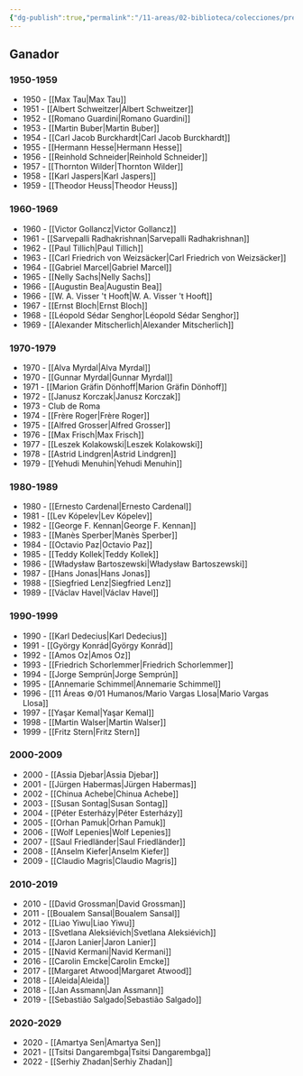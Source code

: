 ```yaml
---
{"dg-publish":true,"permalink":"/11-areas/02-biblioteca/colecciones/premio-de-la-paz-del-comercio-librero-aleman/","noteIcon":""}
---
```



## Ganador
### 1950-1959
- 1950 - [[Max Tau\|Max Tau]]
- 1951 - [[Albert Schweitzer\|Albert Schweitzer]]
- 1952 - [[Romano Guardini\|Romano Guardini]]
- 1953 - [[Martin Buber\|Martin Buber]]
- 1954 - [[Carl Jacob Burckhardt\|Carl Jacob Burckhardt]]
- 1955 - [[Hermann Hesse\|Hermann Hesse]]
- 1956 - [[Reinhold Schneider\|Reinhold Schneider]]
- 1957 - [[Thornton Wilder\|Thornton Wilder]]
- 1958 - [[Karl Jaspers\|Karl Jaspers]]
- 1959 - [[Theodor Heuss\|Theodor Heuss]]
### 1960-1969
- 1960 - [[Victor Gollancz\|Victor Gollancz]]
- 1961 - [[Sarvepalli Radhakrishnan\|Sarvepalli Radhakrishnan]]
- 1962 - [[Paul Tillich\|Paul Tillich]]
- 1963 - [[Carl Friedrich von Weizsäcker\|Carl Friedrich von Weizsäcker]]
- 1964 - [[Gabriel Marcel\|Gabriel Marcel]]
- 1965 - [[Nelly Sachs\|Nelly Sachs]]
- 1966 - [[Augustin Bea\|Augustin Bea]]
- 1966 - [[W. A. Visser 't Hooft\|W. A. Visser 't Hooft]]
- 1967 - [[Ernst Bloch\|Ernst Bloch]]
- 1968 - [[Léopold Sédar Senghor\|Léopold Sédar Senghor]]
- 1969 - [[Alexander Mitscherlich\|Alexander Mitscherlich]]
### 1970-1979
- 1970 - [[Alva Myrdal\|Alva Myrdal]]
- 1970 - [[Gunnar Myrdal\|Gunnar Myrdal]]
- 1971 - [[Marion Gräfin Dönhoff\|Marion Gräfin Dönhoff]]
- 1972 - [[Janusz Korczak\|Janusz Korczak]]
- 1973 - Club de Roma
- 1974 - [[Frère Roger\|Frère Roger]]
- 1975 - [[Alfred Grosser\|Alfred Grosser]]
- 1976 - [[Max Frisch\|Max Frisch]]
- 1977 - [[Leszek Kolakowski\|Leszek Kolakowski]]
- 1978 - [[Astrid Lindgren\|Astrid Lindgren]]
- 1979 - [[Yehudi Menuhin\|Yehudi Menuhin]]
### 1980-1989
- 1980 - [[Ernesto Cardenal\|Ernesto Cardenal]]
- 1981 - [[Lev Kópelev\|Lev Kópelev]]
- 1982 - [[George F. Kennan\|George F. Kennan]]
- 1983 - [[Manès Sperber\|Manès Sperber]]
- 1984 - [[Octavio Paz\|Octavio Paz]]
- 1985 - [[Teddy Kollek\|Teddy Kollek]]
- 1986 - [[Władysław Bartoszewski\|Władysław Bartoszewski]]
- 1987 - [[Hans Jonas\|Hans Jonas]]
- 1988 - [[Siegfried Lenz\|Siegfried Lenz]]
- 1989 - [[Václav Havel\|Václav Havel]]
### 1990-1999
- 1990 - [[Karl Dedecius\|Karl Dedecius]]
- 1991 - [[György Konrád\|György Konrád]]
- 1992 - [[Amos Oz\|Amos Oz]]
- 1993 - [[Friedrich Schorlemmer\|Friedrich Schorlemmer]]
- 1994 - [[Jorge Semprún\|Jorge Semprún]]
- 1995 - [[Annemarie Schimmel\|Annemarie Schimmel]]
- 1996 - [[11 Áreas ⚙/01 Humanos/Mario Vargas Llosa\|Mario Vargas Llosa]]
- 1997 - [[Yaşar Kemal\|Yaşar Kemal]]
- 1998 - [[Martin Walser\|Martin Walser]]
- 1999 - [[Fritz Stern\|Fritz Stern]]
### 2000-2009
- 2000 - [[Assia Djebar\|Assia Djebar]]
- 2001 - [[Jürgen Habermas\|Jürgen Habermas]]
- 2002 - [[Chinua Achebe\|Chinua Achebe]]
- 2003 - [[Susan Sontag\|Susan Sontag]]
- 2004 - [[Péter Esterházy\|Péter Esterházy]]
- 2005 - [[Orhan Pamuk\|Orhan Pamuk]]
- 2006 - [[Wolf Lepenies\|Wolf Lepenies]]
- 2007 - [[Saul Friedländer\|Saul Friedländer]]
- 2008 - [[Anselm Kiefer\|Anselm Kiefer]]
- 2009 - [[Claudio Magris\|Claudio Magris]]
### 2010-2019
- 2010 - [[David Grossman\|David Grossman]]
- 2011 - [[Boualem Sansal\|Boualem Sansal]]
- 2012 - [[Liao Yiwu\|Liao Yiwu]]
- 2013 - [[Svetlana Aleksiévich\|Svetlana Aleksiévich]]
- 2014 - [[Jaron Lanier\|Jaron Lanier]]
- 2015 - [[Navid Kermani\|Navid Kermani]]
- 2016 - [[Carolin Emcke\|Carolin Emcke]]
- 2017 - [[Margaret Atwood\|Margaret Atwood]]
- 2018 - [[Aleida\|Aleida]]
- 2018 - [[Jan Assmann\|Jan Assmann]]
- 2019 - [[Sebastião Salgado\|Sebastião Salgado]]
### 2020-2029
- 2020 - [[Amartya Sen\|Amartya Sen]]
- 2021 - [[Tsitsi Dangarembga\|Tsitsi Dangarembga]]
- 2022 - [[Serhiy Zhadan\|Serhiy Zhadan]]